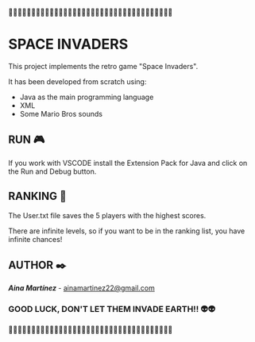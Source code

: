 👾👾👾👾👾👾👾👾👾👾👾👾👾👾👾👾👾👾👾👾👾👾👾👾👾👾👾👾👾👾👾👾👾👾👾👾


# SPACE INVADERS

This project implements the retro game "Space Invaders".

It has been developed from scratch using:
- Java as the main programming language
- XML
- Some Mario Bros sounds 

## RUN 🎮
If you work with VSCODE install the Extension Pack for Java and click on the Run and Debug button.


## RANKING 📜
The User.txt file saves the 5 players with the highest scores. 

There are infinite levels, so if you want to be in the ranking list, you have infinite chances!


## AUTHOR ✒️
***Aina Martínez*** - ainamartinez22@gmail.com


### GOOD LUCK, DON'T LET THEM INVADE EARTH!! 👽👽


👾👾👾👾👾👾👾👾👾👾👾👾👾👾👾👾👾👾👾👾👾👾👾👾👾👾👾👾👾👾👾👾👾👾👾👾
